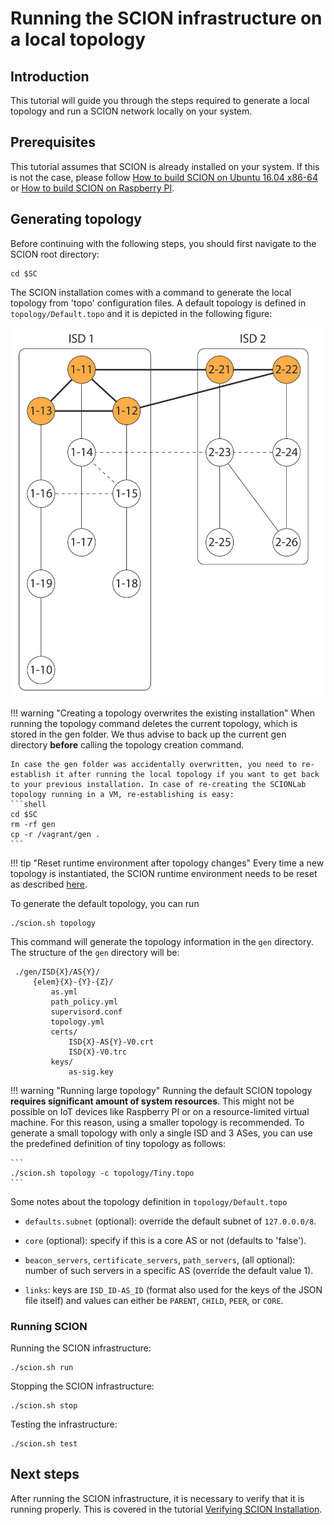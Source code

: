 # Running the SCION infrastructure on a local topology

## Introduction

This tutorial will guide you through the steps required to generate a local topology and run a SCION network locally on your system.

## Prerequisites

This tutorial assumes that SCION is already installed on your system. If this is not the case, please follow [How to build SCION on Ubuntu 16.04 x86-64](/native_setup/ubuntu_x86_build) or [How to build SCION on Raspberry PI](/native_setup/rpi_ubuntu/).

## Generating topology

Before continuing with the following steps, you should first navigate to the SCION root directory:

```shell
cd $SC
```

The SCION installation comes with a command to generate the local topology from 'topo' configuration files. A default topology is defined in `topology/Default.topo` and it is depicted in the following figure:

![Default topology](/images/default_topology.png)

!!! warning "Creating a topology overwrites the existing installation"
    When running the topology command deletes the current topology, which is stored in the gen folder. We thus advise to back up the current gen directory **before** calling the topology creation command.

	In case the gen folder was accidentally overwritten, you need to re-establish it after running the local topology if you want to get back to your previous installation. In case of re-creating the SCIONLab topology running in a VM, re-establishing is easy:
	```shell
	cd $SC
	rm -rf gen
	cp -r /vagrant/gen .
	```

!!! tip "Reset runtime environment after topology changes"
    Every time a new topology is instantiated, the SCION runtime environment needs to be reset as described [here](/scion_tricks/changing_gen_dir/#restarting-scion-infrastructure).

To generate the default topology, you can run

```shell
./scion.sh topology
```

This command will generate the topology information in the `gen` directory. The structure of the `gen` directory will be:

```
 ./gen/ISD{X}/AS{Y}/
     {elem}{X}-{Y}-{Z}/
         as.yml
         path_policy.yml
         supervisord.conf
         topology.yml
         certs/
             ISD{X}-AS{Y}-V0.crt
             ISD{X}-V0.trc
         keys/
             as-sig.key
```

!!! warning "Running large topology"
    Running the default SCION topology **requires significant amount of system resources**. This might not be possible on IoT devices like Raspberry PI or on a resource-limited virtual machine. For this reason, using a smaller topology is recommended. To generate a small topology with only a single ISD and 3 ASes, you can use the predefined definition of tiny topology as follows:

    ```
    ./scion.sh topology -c topology/Tiny.topo
    ```

Some notes about the topology definition in `topology/Default.topo`

* `defaults.subnet` (optional): override the default subnet of `127.0.0.0/8`.

* `core` (optional): specify if this is a core AS or not (defaults to 'false').

* `beacon_servers`, `certificate_servers`, `path_servers`, (all optional):
  number of such servers in a specific AS (override the default value 1).

* `links`: keys are `ISD_ID-AS_ID` (format also used for the keys of the JSON
  file itself) and values can either be `PARENT`, `CHILD`, `PEER`, or
  `CORE`.


### Running SCION

Running the SCION infrastructure:

```shell
./scion.sh run
```

Stopping the SCION infrastructure:

```shell
./scion.sh stop
```

Testing the infrastructure:

```shell
./scion.sh test
```

## Next steps

After running the SCION infrastructure, it is necessary to verify that it is running properly. This is covered in the tutorial [Verifying SCION Installation](/general_scion_configuration/verifying_scion_installation/).
